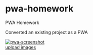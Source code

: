 # pwa-homework

PWA Homework

Converted an existing project as a PWA

<a href="https://ibb.co/fMXdhSp"><img src="https://i.ibb.co/TcwMVT8/pwa-screenshot.png" alt="pwa-screenshot" border="0"></a><br /><a target='_blank' href='https://imgbb.com/'>upload images</a><br />
